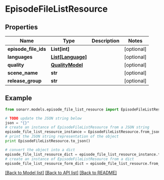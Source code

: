 # EpisodeFileListResource


## Properties

Name | Type | Description | Notes
------------ | ------------- | ------------- | -------------
**episode_file_ids** | **List[int]** |  | [optional] 
**languages** | [**List[Language]**](Language.md) |  | [optional] 
**quality** | [**QualityModel**](QualityModel.md) |  | [optional] 
**scene_name** | **str** |  | [optional] 
**release_group** | **str** |  | [optional] 

## Example

```python
from sonarr.models.episode_file_list_resource import EpisodeFileListResource

# TODO update the JSON string below
json = "{}"
# create an instance of EpisodeFileListResource from a JSON string
episode_file_list_resource_instance = EpisodeFileListResource.from_json(json)
# print the JSON string representation of the object
print EpisodeFileListResource.to_json()

# convert the object into a dict
episode_file_list_resource_dict = episode_file_list_resource_instance.to_dict()
# create an instance of EpisodeFileListResource from a dict
episode_file_list_resource_form_dict = episode_file_list_resource.from_dict(episode_file_list_resource_dict)
```
[[Back to Model list]](../README.md#documentation-for-models) [[Back to API list]](../README.md#documentation-for-api-endpoints) [[Back to README]](../README.md)


